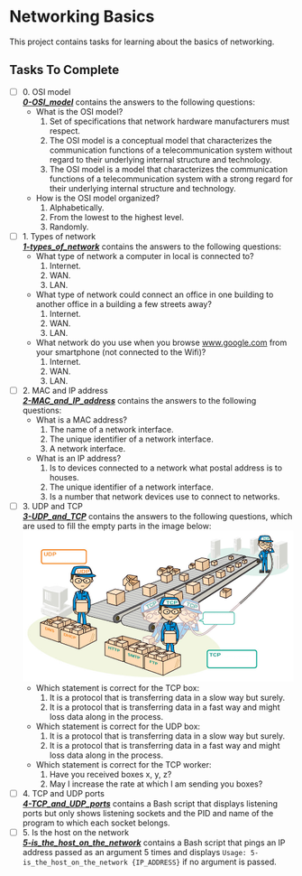 # Networking Basics

This project contains tasks for learning about the basics of networking.

## Tasks To Complete

+ [ ] 0\. OSI model <br/>_**[0-OSI_model](0-OSI_model)**_ contains the answers to the following questions:
  + What is the OSI model?
    1. Set of specifications that network hardware manufacturers must respect.
    2. The OSI model is a conceptual model that characterizes the communication functions of a telecommunication system without regard to their underlying internal structure and technology.
    3. The OSI model is a model that characterizes the communication functions of a telecommunication system with a strong regard for their underlying internal structure and technology.
  + How is the OSI model organized?
    1. Alphabetically.
    2. From the lowest to the highest level.
    3. Randomly.
+ [ ] 1\. Types of network <br/>_**[1-types_of_network](1-types_of_network)**_ contains the answers to the following questions:
  + What type of network a computer in local is connected to?
    1. Internet.
    2. WAN.
    3. LAN.
  + What type of network could connect an office in one building to another office in a building a few streets away?
    1. Internet.
    2. WAN.
    3. LAN.
  + What network do you use when you browse www.google.com from your smartphone (not connected to the Wifi)?
    1. Internet.
    2. WAN.
    3. LAN.
+ [ ] 2\. MAC and IP address <br/>_**[2-MAC_and_IP_address](2-MAC_and_IP_address)**_ contains the answers to the following questions:
  + What is a MAC address?
    1. The name of a network interface.
    2. The unique identifier of a network interface.
    3. A network interface.
  + What is an IP address?
    1. Is to devices connected to a network what postal address is to houses.
    2. The unique identifier of a network interface.
    3. Is a number that network devices use to connect to networks.
+ [ ] 3\. UDP and TCP <br/>_**[3-UDP_and_TCP](3-UDP_and_TCP)**_ contains the answers to the following questions, which are used to fill the empty parts in the image below:
  ![Image depicting the behaviours of UDP and TCP with a warehouse conveyor belt](README-3.jpg)
  + Which statement is correct for the TCP box:
    1. It is a protocol that is transferring data in a slow way but surely.
    2. It is a protocol that is transferring data in a fast way and might loss data along in the process.
  + Which statement is correct for the UDP box:
    1. It is a protocol that is transferring data in a slow way but surely.
    2. It is a protocol that is transferring data in a fast way and might loss data along in the process.
  + Which statement is correct for the TCP worker:
    1. Have you received boxes x, y, z?
    2. May I increase the rate at which I am sending you boxes?
+ [ ] 4\. TCP and UDP ports <br/>_**[4-TCP_and_UDP_ports](4-TCP_and_UDP_ports)**_ contains a Bash script that displays listening ports but only shows listening sockets and the PID and name of the program to which each socket belongs.
+ [ ] 5\. Is the host on the network <br/>_**[5-is_the_host_on_the_network](5-is_the_host_on_the_network)**_ contains a Bash script that pings an IP address passed as an argument 5 times and displays `Usage: 5-is_the_host_on_the_network {IP_ADDRESS}` if no argument is passed.
